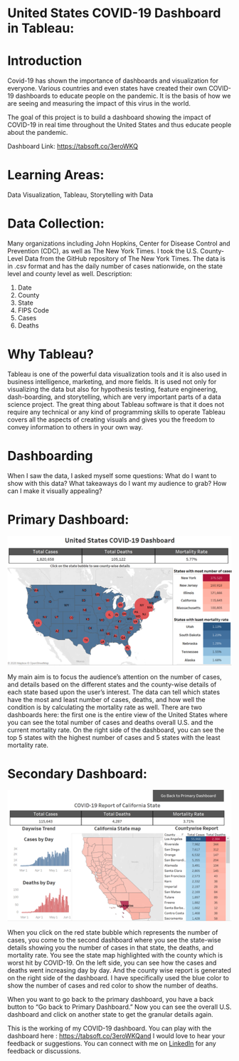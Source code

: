 # United States COVID-19 Dashboard in Tableau:

# Introduction

Covid-19 has shown the importance of dashboards and visualization for everyone. Various countries and even states have created their own COVID-19 dashboards to educate people on the pandemic. It is the basis of how we are seeing and measuring the impact of this virus in the world.

The goal of this project is to build a dashboard showing the impact of COVID-19 in real time throughout the United States and thus educate people about the pandemic.

Dashboard Link: https://tabsoft.co/3eroWKQ

# Learning Areas: 
Data Visualization, Tableau, Storytelling with Data

# Data Collection:

Many organizations including John Hopkins, Center for Disease Control and Prevention (CDC), as well as The New York Times. I took the U.S. County-Level Data from the GitHub repository of The New York Times. The data is in .csv format and has the daily number of cases nationwide, on the state level and county level as well.
Description:
1.	Date
2.	County
3.	State
4.	FIPS Code
5.	Cases 
6.	Deaths

# Why Tableau?
Tableau is one of the powerful data visualization tools and it is also used in business intelligence, marketing, and more fields. It is used not only for visualizing the data but also for hypothesis testing, feature engineering, dash-boarding, and storytelling, which are very important parts of a data science project. 
The great thing about Tableau software is that it does not require any technical or any kind of programming skills to operate Tableau covers all the aspects of creating visuals and gives you the freedom to convey information to others in your own way. 

# Dashboarding
When I saw the data, I asked myself some questions: What do I want to show with this data? What takeaways do I want my audience to grab? How can I make it visually appealing?

# Primary Dashboard:
![](Dashboards/Primary%20Dashboard-%20%20COVID-19-Tracker.png)

My main aim is to focus the audience’s attention on the number of cases, and details based on the different states and the county-wise details of each state based upon   the user’s interest. The data can tell which states have the most and least number of cases, deaths, and how well the condition is by calculating the mortality rate as well. There are two dashboards here: the first one is the entire view of the United States where you can see the total number of cases and deaths overall U.S. and the current mortality rate. On the right side of the dashboard, you can see the top 5 states with the highest number of cases and 5 states with the least mortality rate.

# Secondary Dashboard:
![](Dashboards/Secondary%20Dashboard-%20COVID-19%20Tracker.png)

When you click on the red state bubble which represents the number of cases, you come to the second dashboard where you see the state-wise details showing you the number of cases in that state, the deaths, and mortality rate. You see the state map highlighted with the county which is worst hit by COVID-19. On the left side, you can see how the cases and deaths went increasing day by day. And the county wise report is generated on the right side of the dashboard. I have specifically used the blue color to show the number of cases and red color to show the number of deaths.

When you want to go back to the primary dashboard, you have a back button to “Go back to Primary Dashboard.” Now you can see the overall U.S. dashboard and click on another state to get the granular details again. 

This is the working of my COVID-19 dashboard. You can play with the dashboard here : https://tabsoft.co/3eroWKQand I would love to hear your feedback or suggestions. 
You can connect with me on <a href="https://www.linkedin.com/in/aafazilahi/">LinkedIn</a> for any feedback or discussions.


